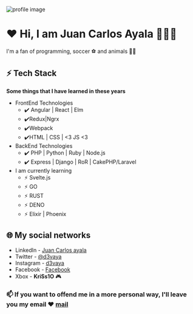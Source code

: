 
![profile image](https://firebasestorage.googleapis.com/v0/b/zaurus.appspot.com/o/profile.png?alt=media&token=d64f35c5-f4b8-4d52-9e6d-bdc53a483c2c#center)
# ♥ Hi, I am Juan Carlos Ayala 👋🇨🇱
I'm a fan of programming, soccer ⚽ and animals 🐶🐱

## ⚡ Tech Stack

__Some things that I have learned in these years__
* FrontEnd Technologies
    * ✔️ Angular | React | Elm
    * ✔️️Redux|Ngrx
    * ✔️Webpack
    * ✔️HTML | CSS | <3 JS <3
* BackEnd Technologies
    * ✔️ PHP | Python | Ruby | Node.js
    * ✔️ Express | Django | RoR | CakePHP/Laravel
* I am currently learning
    * ⚡ Svelte.js
     * ⚡ GO
    * ⚡ RUST
    * ⚡ DENO
     * ⚡ Elixir | Phoenix
## 🌐 My social networks
- LinkedIn - [Juan Carlos ayala](https://www.linkedin.com/in/juan-carlos-ayala-higuera-50520a62/)
- Twitter - [@d3vaya](https://twitter.com/D3vAya)
- Instagram - [d3vaya](https://www.instagram.com/d3vaya/)
- Facebook - [Facebook](https://www.facebook.com/juancarlos.ayalahigguera)
- Xbox - __KriSs1O__ 🎮
 ### 📫 If you want to offend me in a more personal way, I'll leave you my email ♥  [mail](mailto:j.ayala.higuera@gmail.com) 
